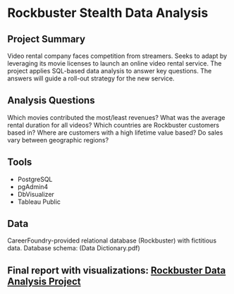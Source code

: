 # Rockbuster Stealth Data Analysis
## Project Summary
Video rental company faces competition from streamers. Seeks to adapt by leveraging its movie licenses to launch an online video rental service. The project applies SQL-based data analysis to answer key questions. The answers will guide a roll-out strategy for the new service.
## Analysis Questions
Which movies contributed the most/least revenues? What was the average rental duration for all videos? Which countries are Rockbuster customers based in? Where are customers with a high lifetime value based? Do sales vary between geographic regions?

## Tools
- PostgreSQL
- pgAdmin4
- DbVisualizer
- Tableau Public

## Data
CareerFoundry-provided relational database (Rockbuster) with fictitious data. Database schema: (Data Dictionary.pdf)

## Final report with visualizations: [Rockbuster Data Analysis Project](https://public.tableau.com/views/RockbusterDataAnalysis_17422791959400/RockbusterDataAnalysis?:language=en-US&:sid=&:redirect=auth&:display_count=n&:origin=viz_share_link)
